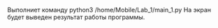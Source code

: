 Выполниет команду python3 /home/Mobile/Lab_1/main_1.py
На экран будет выведен результат работы программы.

